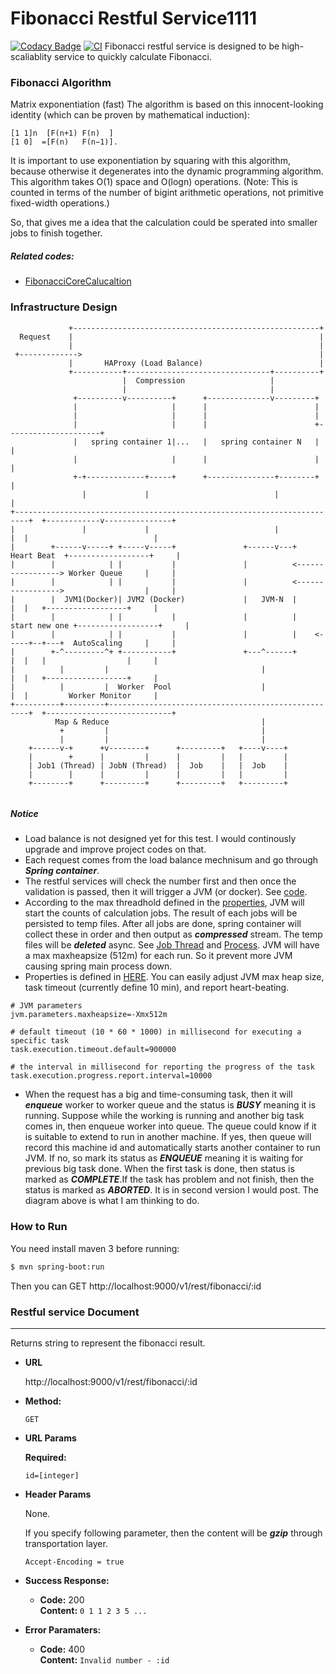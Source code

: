 # Fibonacci Restful Service1111
[![Codacy Badge](https://api.codacy.com/project/badge/Grade/c00862bb96894a13bd2295dcd8eeec53)](https://app.codacy.com/gh/MyJaguar1982/FibonacciRestDemo?utm_source=github.com&utm_medium=referral&utm_content=MyJaguar1982/FibonacciRestDemo&utm_campaign=Badge_Grade_Settings)
[![CI](https://github.com/MyJaguar1982/FibonacciRestDemo/actions/workflows/main.yml/badge.svg)](https://github.com/MyJaguar1982/FibonacciRestDemo/actions/workflows/main.yml)
Fibonacci restful service is designed to be high-scaliablity service to quickly calculate Fibonacci. 

### Fibonacci Algorithm
Matrix exponentiation (fast)
The algorithm is based on this innocent-looking identity (which can be proven by mathematical induction):
```. 
[1 1]n  [F(n+1) F(n)  ]
[1 0]  =[F(n)   F(n−1)].
```
It is important to use exponentiation by squaring with this algorithm, because otherwise it degenerates into the dynamic programming algorithm. This algorithm takes O(1) space and O(logn) operations. (Note: This is counted in terms of the number of bigint arithmetic operations, not primitive fixed-width operations.)

So, that gives me a idea that the calculation could be sperated into smaller jobs to finish together.
##### Related codes:
 * [FibonacciCoreCalucaltion](https://github.com/iamtangram/FibonacciRest/blob/master/src/main/java/com/emc/test/fibonacci/FibonacciCoreCalucaltion.java)

### Infrastructure Design
```
             +-------------------------------------------------------+
  Request    |                                                       |
             |                                                       |
 +------------->                                                     |
             |       HAProxy (Load Balance)                          |
             +-----------+--------------------------------+----------+
                         |  Compression                   |
                         |                                |
              +----------v----------+      +--------------v---------+
              |                     |      |                        |
              |                     |      |                        |
              |                     |      |                        +---------------------+
              |   spring container 1|...   |   spring container N   |                     |
              |                     |      |                        |                     |
              +-+-------------+-----+      +---------------+--------+                     |
                |             |                            |                              |
+-------------------------------------------------------------------------+  +------------v---------------+
|               |             |                            |              |  |                            |
|        +------v-----+ +-----v-----+               +------v---+     Heart Beat  +------------------+     |
|        |            | |           |               |          <-----------------> Worker Queue     |     |
|        |            | |           |               |          <----------------->                  |     |
|        |  JVM1(Docker)| JVM2 (Docker)             |   JVM-N  |          |  |   +------------------+     |
|        |            | |           |               |          |   start new one +------------------+     |
|        |            | |           |               |          |    <-----+--+---+  AutoScaling     |     |
|        +-^---------^+ +-----------+               +---^------+          |  |   |                  |     |
|          |         |                                  |                 |  |   +------------------+     |
|          |         |  Worker  Pool                    |                 |  |         Worker Monitor     |
+----------+---------+----------------------------------------------------+  +----------------------------+
          Map & Reduce                                  |
           +         |                                  |
           |         |                                  |
    +------v-+      +v--------+      +---------+   +----v----+
    |        +      |         |      |         |   |         |
    | Job1 (Thread) | JobN (Thread)  |  Job    |   |  Job    |
    |        |      |         |      |         |   |         |
    +--------+      +---------+      +---------+   +---------+


```
##### Notice
* Load balance is not designed yet for this test. I would continously upgrade and improve project codes on that.
* Each request comes from the load balance mechnisum and go through ***Spring container***. 
* The restful services will check the number first and then once the validation is passed, then it will trigger a JVM (or docker). See [code](https://github.com/iamtangram/FibonacciRest/blob/master/src/main/java/com/emc/test/rest/FibonacciCalculationResource.java).
* According to the max threadhold defined in the [properties](https://github.com/iamtangram/FibonacciRest/blob/master/src/main/resources/application.properties), JVM will start the counts of calculation jobs. The result of each jobs will be persisted to temp files. After all jobs are done, spring container will collect these in order and then output as ***compressed*** stream. The temp files will be ***deleted*** async.  See [Job Thread](https://github.com/iamtangram/FibonacciRest/blob/master/src/main/java/com/emc/test/fibonacci/FibonacciPartThread.java) and [Process](https://github.com/iamtangram/FibonacciRest/blob/master/src/main/java/com/emc/test/process/ProcessRunner.java). JVM will have a max maxheapsize (512m) for each run. So it prevent more JVM causing spring main process down.
* Properties is defined in [HERE](https://github.com/iamtangram/FibonacciRest/blob/master/src/main/resources/application.properties). You can easily adjust JVM max heap size, task timeout (currently define 10 min), and report heart-beating.
```
# JVM parameters
jvm.parameters.maxheapsize=-Xmx512m

# default timeout (10 * 60 * 1000) in millisecond for executing a specific task
task.execution.timeout.default=900000

# the interval in millisecond for reporting the progress of the task
task.execution.progress.report.interval=10000
```
* When the request has a big and time-consuming task, then it will ***enqueue*** worker to worker queue and the status is ***BUSY*** meaning it is running. Suppose while the working is running and another big task comes in, then enqueue worker into queue. The queue could know if it is suitable to extend to run in another machine. If yes, then queue will record this machine id and automatically starts another container to run JVM. If no, so mark its status as ***ENQUEUE*** meaning it is waiting for previous big task done. When the first task is done, then status is marked as ***COMPLETE***.If the task has problem and not finish, then the status is marked as ***ABORTED***. It is in second version I would post. The diagram above is what I am thinking to do.

### How to Run

You need install maven 3 before running:

```sh
$ mvn spring-boot:run
```
Then you can GET http://localhost:9000/v1/rest/fibonacci/:id

### Restful service Document 
----
  Returns string to represent the fibonacci result.

* **URL**

  http://localhost:9000/v1/rest/fibonacci/:id

* **Method:**

  `GET`
  
*  **URL Params**

   **Required:**
 
   `id=[integer]`

* **Header Params**

  None. 
  
  If you specify following parameter, then the content will be ***gzip*** through transportation layer. 

  `Accept-Encoding = true`

* **Success Response:**

  * **Code:** 200 <br />
    **Content:** `0 1 1 2 3 5 ...`
 
* **Error Paramaters:**

  * **Code:** 400 <br />
    **Content:** `Invalid number - :id`
